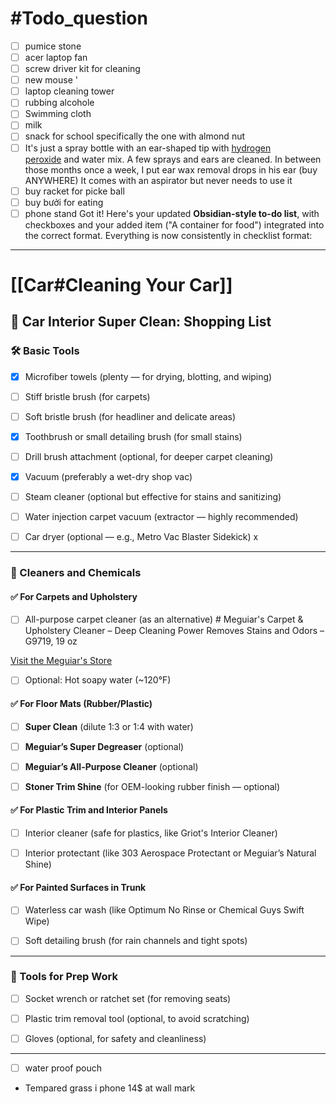 
# #Todo_question 
- [ ]  pumice stone 
- [ ] acer laptop fan  
- [ ] screw driver kit  for cleaning  
- [ ] new mouse  '
- [ ] laptop cleaning tower 
- [ ] rubbing alcohole 
- [ ] Swimming cloth  
- [ ] milk 
- [ ] snack for school specifically the one with almond nut 
- [ ] It's just a spray bottle with an ear-shaped tip with [hydrogen peroxide](https://www.reddit.com/search/?q=hydrogen+peroxide+ear+wax+removal&cId=95ad1f17-ab1d-4ae3-853c-834c1a35b7a9&iId=ba09607a-408c-45cd-8cb8-e6e510e37345) and water mix. A few sprays and ears are cleaned. In between those months once a week, I put ear wax removal drops in his ear (buy ANYWHERE) It comes with an aspirator but never needs to use it
- [ ] buy racket for picke ball  
- [ ] buy  bưởi for eating  
- [ ] phone stand 
Got it! Here's your updated **Obsidian-style to-do list**, with checkboxes and your added item ("A container for food") integrated into the correct format. Everything is now consistently in checklist format:

---

# [[Car#Cleaning Your Car]]
## 🧼 Car Interior Super Clean: Shopping List

### 🛠️ Basic Tools

- [x] Microfiber towels (plenty — for drying, blotting, and wiping)
    
- [ ] Stiff bristle brush (for carpets)
    
- [ ] Soft bristle brush (for headliner and delicate areas)
    
- [x] Toothbrush or small detailing brush (for small stains)
    
- [ ] Drill brush attachment (optional, for deeper carpet cleaning)
    
- [x] Vacuum (preferably a wet-dry shop vac)
    
- [ ] Steam cleaner (optional but effective for stains and sanitizing)
     
- [ ] Water injection carpet vacuum (extractor — highly recommended) 
    
- [ ] Car dryer (optional — e.g., Metro Vac Blaster Sidekick) x
    

---

### 🧴 Cleaners and Chemicals

#### ✅ For Carpets and Upholstery
    
- [ ] All-purpose carpet cleaner (as an alternative)  # Meguiar's Carpet & Upholstery Cleaner – Deep Cleaning Power Removes Stains and Odors – G9719, 19 oz

[Visit the Meguiar's Store](https://www.amazon.com/stores/Meguiars/page/75676986-3301-4608-AE0A-446A2988B9CB?is_byline_deeplink=true&deeplink=75676986-3301-4608-AE0A-446A2988B9CB&redirect_store_id=75676986-3301-4608-AE0A-446A2988B9CB&lp_asin=B009OBW5XQ&ref_=ast_bln&store_ref=bl_ast_dp_brandLogo_sto)
    
- [ ] Optional: Hot soapy water (~120°F)
    

#### ✅ For Floor Mats (Rubber/Plastic)

- [ ] **Super Clean** (dilute 1:3 or 1:4 with water)
    
- [ ] **Meguiar’s Super Degreaser** (optional)
    
- [ ] **Meguiar’s All-Purpose Cleaner** (optional)
    
- [ ] **Stoner Trim Shine** (for OEM-looking rubber finish — optional)
    

#### ✅ For Plastic Trim and Interior Panels

- [ ] Interior cleaner (safe for plastics, like Griot's Interior Cleaner)
    
- [ ] Interior protectant (like 303 Aerospace Protectant or Meguiar’s Natural Shine)
    

#### ✅ For Painted Surfaces in Trunk

- [ ] Waterless car wash (like Optimum No Rinse or Chemical Guys Swift Wipe)
    
- [ ] Soft detailing brush (for rain channels and tight spots)
    

---

### 🔌 Tools for Prep Work

- [ ] Socket wrench or ratchet set (for removing seats)
    
- [ ] Plastic trim removal tool (optional, to avoid scratching)
    
- [ ] Gloves (optional, for safety and cleanliness)
    

---

- [ ] water proof pouch 
- Tempared grass i phone 14$ at wall mark 
